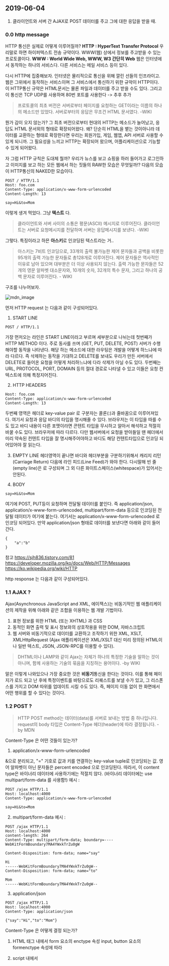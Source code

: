 ## 2019-06-04
1. 클라이언트와 서버 간 AJAX로 POST 데이터를 주고 그에 대한 응답을 받을 때.

### 0.0 http message
HTTP 통신은 실제로 어떻게 이루어질까?
**HTTP : HyperText Transfer Protocol**
우리말로 하면 하이퍼텍스트 전송 규약이다.
WWW(웹) 상에서 정보를 주고받을 수 있는 프로토콜이다.
**WWW : World Wide Web, WWW, W3 간단히 Web**
웹은 인터넷에서 동작하는 하나의 서비스다. 다른 서비스는 메일 서비스 등이 있다.

다시 HTTP에 집중해보자. 인터넷은 물리적으로 통신을 위해 깔린 선들의 인프라이고.
웹은 그위에서 동작하는 서비스이며 그 서비스에서 통신하기 위한 규악이 HTTP이다.
이 HTTP통신 규약은 HTML문서는 물론 파일과 데이터를 주고 받을 수도 있다.
그리고 이 통신은 TCP UDP를 사용하며 80번 포트를 사용한다 -> 추후 추가

> 프로토콜의 최초 버전은 서버로부터 페이지를 요청하는 GET이라는 이름의 하나의 메소드만 있었다. 서버로부터의 응답은 무조건 HTML 문서였다.
> -WIKI

뭔가 감이 오지 않는가? 그 최초 버전으로부터 현대의 HTTP는 메소드가 늘어났고, 응답도 HTML 문서외의 형태로 확장되어왔다.
왜? 단순히 HTML을 뱉는 것이아니라 데이터를 교환하는 형태로 확장한다면 우리는 회원가입, 게임, 웹앱, API 서버로 사용할 수 있게 되니까.
그 필요성을 느끼고 HTTP는 확장되어 왔으며, 어플리케이션으로 기능할 수 있게 되어왔다.

자 그럼 HTTP 규칙은 도대체 뭘까?
우리가 뉴스를 보고 쇼핑을 하러 들어가고 로그인하고 이미지를 보고
하는 모든 웹에서 하는 짓들의 RAW한 모습은 무엇일까!?
다음의 모습이 HTTP통신의 NAKED한 모습이다.
```
POST / HTTP/1.1
Host: foo.com
Content-Type: application/x-www-form-urlencoded
Content-Length: 13

say=Hi&to=Mom
```
이렇게 생겨 먹었다.
그냥 **텍스트** 다.

> 클라이언트와 서버 사이의 소통은 평문(ASCII) 메시지로 이루어진다. 클라이언트는 서버로 요청메시지를 전달하며 서버는 응답메시지를 보낸다. -WIKI

그렇다. 특징이라고 하믄 **아스키**로 인코딩된 텍스트라는 거..

> 아스키는 7비트 인코딩으로, 33개의 출력 불가능한 제어 문자들과 공백을 비롯한 95개의 출력 가능한 문자들로 총128개로 이루어진다. 제어 문자들은 역사적인 이유로 남아 있으며 대부분은 더 이상 사용되지 않는다. 출력 가능한 문자들은 52개의 영문 알파벳 대소문자와, 10개의 숫자, 32개의 특수 문자, 그리고 하나의 공백 문자로 이루어진다. - WIKI

구조를 나누어보자.

![mdn_image](https://mdn.mozillademos.org/files/13827/HTTPMsgStructure2.png)

먼저 HTTP request 는 다음과 같이 구성되어있다.

1. START LINE
```
POST / HTTP/1.1
```
가장 먼저오는 라인은 START LINE이라고 부르며 세부분으로 나뉘는데
첫번째가 HTTP METHOD 이다. 주로 동사를 쓰며 (GET, PUT, DELETE, POST) 서버가 수행해야할 동작을 나타낸다.
해당 하는 메소드에 대한 라우팅은 개발을 어떻게 하느냐에 따라 다르다. 즉 삭제하는 동작을 기대하고 DELETE를 보내도
우리가 만든 서버에서 DELETE로 들어온 요청을 어떻게 처리하느냐에 다라 삭제가 아닐 수도 있다.
두번째는 URL, PROTOCOL, PORT, DOMAIN 등의 절대 경로로 나타낼 수 있고 이들은 요청 컨텍스트에 의해 특정지어진다. 

2. HTTP HEADERS
```
Host: foo.com
Content-Type: application/x-www-form-urlencoded
Content-Length: 13
```
두번째 영역은 헤더로 key-value pair 로 구분자는 콜론(:)과 줄바꿈으로 이루어져있다.
여기서 요청과 응답 바디의 타입을 명시해줄 수 있다.
브라우저는 이 타입을 따를 수도 있고 바디 내용이 다른 포맷이라면 콘텐트 타입을 무시하고 알아서 해석하고 적절히 바꿀 수도 있다.
브라우저에 따라 다르다.
다만 웹서버에서 요청을 받아들일 땐 헤더에서 미리 약속된 컨텐트 타입을 잘 명시해주어야하고
바디도 해당 컨텐트타입으로 인코딩 되어있어야 잘 읽는다.

3. EMPTY LINE
헤더영역이 끝나면 바디와 헤더부분을 구분하기위해서 캐리지 리턴(Carriage Return) 다음에 라인 피드(Line Feed)가 와야 한다. 다시말해 빈 줄(empty line)은 <CR><LF>로 구성되며 그 외 다른 화이트스페이스(whitespace)가 있어서는 안된다.

4. BODY
```
say=Hi&to=Mom
```
여기에 POST, PUT등이 요청하며 전달될 데이터를 붙인다. 
즉 application/json, application/x-www-form-urlencoded, multipart/form-data 등으로 인코딩된 전달될 데이터가 여기에 붙는다.
여기서는 application/x-www-form-urlencoded 로 인코딩 되어있다.
만약 application/json 형태로 데이터를 보낸다면 아래와 같이 들어간다.
```
{
	"a":"b"
}
```

참고
https://sjh836.tistory.com/81
https://developer.mozilla.org/ko/docs/Web/HTTP/Messages
https://ko.wikipedia.org/wiki/HTTP

http response 는 다음과 같이 구성되어있다.

### 1.1 AJAX ? 
Ajax(Asynchronous JavaScript and XML, 에이잭스)는 비동기적인 웹 애플리케이션의 제작을 위해 아래와 같은 조합을 이용하는 웹 개발 기법이다.

1. 표현 정보를 위한 HTML (또는 XHTML) 과 CSS
1. 동적인 화면 출력 및 표시 정보와의 상호작용을 위한 DOM, 자바스크립트
1. 웹 서버와 비동기적으로 데이터를 교환하고 조작하기 위한 XML, XSLT, XMLHttpRequest (Ajax 애플리케이션은 XML/XSLT 대신 미리 정의된 HTML이나 일반 텍스트, JSON, JSON-RPC를 이용할 수 있다).

> DHTML이나 LAMP와 같이 Ajax는 자체가 하나의 특정한 기술을 말하는 것이 아니며, 함께 사용하는 기술의 묶음을 지칭하는 용어이다. 
> -by WIKI

말은 이렇게 나와있으나 가장 중요한 것은 **비동기**통신을 한다는 것이다.
이를 통해 페이지가 로드 되고 난 후에 특정이벤트를 바탕으로도 리퀘스트를 보낼 수가 있고, 그 리스폰스를 가지고 DOM 따위를 업데이트 시킬 수도 있다.
즉, 페이지 이동 없이 한 화면에서 어떤 행위를 할 수 있다는 것이다.

### 1.2 POST ?
> HTTP POST method는 데이터(data)를 서버로 보내는 방법 중 하나입니다. request의 body 타입은 Content-Type 헤더(header)에 따라 결정됩니다.
> -by MDN

Content-Type 은 어떤 것들이 있는가?

1. application/x-www-form-urlencoded

&으로 분리되고, "=" 기호로 값과 키를 연결하는 key-value tuple로 인코딩되는 값. 영어 알파벳이 아닌 문자들은 percent encoded 으로 인코딩된다. 따라서, 이 content type은 바이너리 데이터에 사용하기에는 적절치 않다. (바이너리 데이터에는 use multipart/form-data 를 사용함!)
예시 : 
```
POST /ajax HTTP/1.1
Host: localhost:4000
Content-Type: application/x-www-form-urlencoded

say=Hi&to=Mom
```
2. multipart/form-data
예시 :
```
POST /ajax HTTP/1.1
Host: localhost:4000
content-length: 264
Content-Type: multipart/form-data; boundary=----WebKitFormBoundary7MA4YWxkTrZu0gW

Content-Disposition: form-data; name="say"

Hi
------WebKitFormBoundary7MA4YWxkTrZu0gW--
Content-Disposition: form-data; name="to"

Mom
------WebKitFormBoundary7MA4YWxkTrZu0gW--
```
3. application/json
```
POST /ajax HTTP/1.1
Host: localhost:4000
Content-Type: application/json

{"say":"Hi","to":"Mom"}
```
Content-Type 은 어떻게 결정 되는가?
1. HTML 태그 내에서
form 요소의 enctype 속성
input, button 요소의 formenctype 속성에 따라

2. script 내에서 


